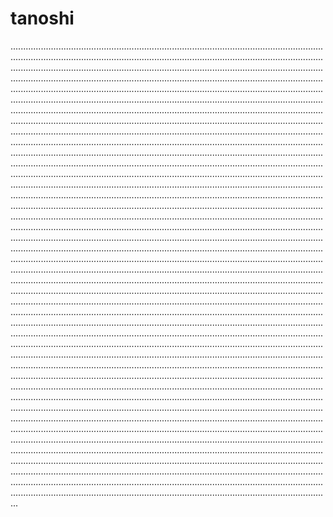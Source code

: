 # tanoshi

.......................................................................................................................................................................................................................................................................................................................................................................................................................................................................................................................................................................................................................................................................................................................................................................................................................................................................................................................................................................................................................................................................................................................................................................................................................................................................................................................................................................................................................................................................................................................................................................................................................................................................................................................................................................................................................................................................................................................................................................................................................................................................................................................................................................................................................................................................................................................................................................................................................................................................................................................................................................................................................................................................................................................................................................................................................................................................................................................................................................................................................................................................................................................................................................................................................................................................................................................................................................................................................................................................................................................................................................................................................................................................................................................................................................................................................................................................................................................................................................................................................................................................................................................................................................................................................................................................................................................................................................................................................................................................................................................................................................................................................................................................................................................................................................................................................................................................................................................................................................................................................................................................................................................................................................................................................................................................................................................................................................................................................................................................................................................................................